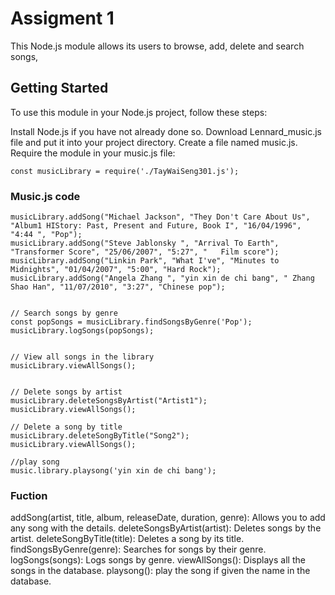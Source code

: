 # Assigment 1

This Node.js module allows its users to browse, add, delete and search songs, 

## Getting Started

To use this module in your Node.js project, follow these steps:

Install Node.js if you have not already done so.
Download Lennard_music.js file and put it into your project directory.
Create a file named music.js.
Require the module in your music.js file:
```
const musicLibrary = require('./TayWaiSeng301.js');
```
### Music.js code

```
musicLibrary.addSong("Michael Jackson", "They Don't Care About Us", "Album1 HIStory: Past, Present and Future, Book I", "16/04/1996", "4:44 ", "Pop");
musicLibrary.addSong("Steve Jablonsky ", "Arrival To Earth", "Transformer Score", "25/06/2007", "5:27", "	Film score");
musicLibrary.addSong("Linkin Park", "What I've", "Minutes to Midnights", "01/04/2007", "5:00", "Hard Rock");
musicLibrary.addSong("Angela Zhang ", "yin xin de chi bang", " Zhang Shao Han", "11/07/2010", "3:27", "Chinese pop");


// Search songs by genre
const popSongs = musicLibrary.findSongsByGenre('Pop');
musicLibrary.logSongs(popSongs);


// View all songs in the library
musicLibrary.viewAllSongs();


// Delete songs by artist
musicLibrary.deleteSongsByArtist("Artist1");
musicLibrary.viewAllSongs();

// Delete a song by title
musicLibrary.deleteSongByTitle("Song2");
musicLibrary.viewAllSongs();

//play song
music.library.playsong('yin xin de chi bang');
```

### Fuction

addSong(artist, title, album, releaseDate, duration, genre): Allows you to add any song with the details.
deleteSongsByArtist(artist): Deletes songs by the artist.
deleteSongByTitle(title): Deletes a song by its title.
findSongsByGenre(genre): Searches for songs by their genre.
logSongs(songs): Logs songs by genre.
viewAllSongs(): Displays all the songs in the database.
playsong(): play the song if given the name in the database.


